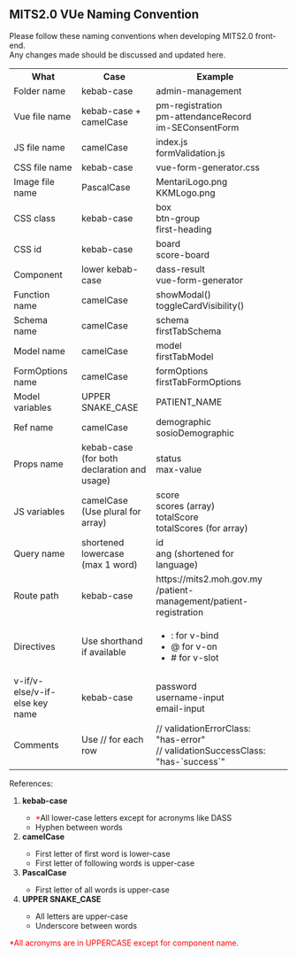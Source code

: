 <h2>MITS2.0 VUe Naming Convention</h2>

Please follow these naming conventions when developing MITS2.0 front-end. <br>
Any changes made should be discussed and updated here.

<table>
  <tr>
    <th><b>What</b></th>
    <th><b>Case</b></th>
    <th><b>Example</b></th>
  </tr>
  <tr>
    <td>Folder name</td>
    <td>kebab-case </td>
    <td>admin-management</td>
  </tr>
  <tr>
    <td>Vue file name</td>
    <td>kebab-case + camelCase</td>
    <td>pm-registration<br>pm-attendanceRecord<br>im-SEConsentForm <td>
  </tr>
  <tr>
    <td>JS file name</td>
    <td>camelCase</td>
    <td>index.js<br>formValidation.js<td>
  </tr>
  <tr>
    <td>CSS file name</td>
    <td>kebab-case</td>
    <td>vue-form-generator.css<td>
  </tr>
  <tr>
    <td>Image file name</td>
    <td>PascalCase</td>
    <td>MentariLogo.png<br>KKMLogo.png<td>
  </tr>
  <tr>
    <td>CSS class</td>
    <td>kebab-case</td>
    <td>box<br>btn-group<br>first-heading<td>
  </tr>
  <tr>
    <td>CSS id</td>
    <td>kebab-case</td>
    <td>board<br>score-board<td>
  </tr>
  <tr>
    <td>Component</td>
    <td>lower kebab-case</td>
    <td>dass-result<br>vue-form-generator<td>
  </tr>
  <tr>
    <td>Function name</td>
    <td>camelCase</td>
    <td>showModal()<br>toggleCardVisibility()<td>
  </tr>
  <tr>
    <td>Schema name</td>
    <td>camelCase</td>
    <td>schema<br>firstTabSchema<td>
  </tr>
  <tr>
    <td>Model name</td>
    <td>camelCase</td>
    <td>model<br>firstTabModel<td>
  </tr>
  <tr>
    <td>FormOptions name</td>
    <td>camelCase</td>
    <td>formOptions<br>firstTabFormOptions<td>
  </tr>
   <tr>
    <td>Model variables</td>
    <td>UPPER SNAKE_CASE</td>
    <td>PATIENT_NAME<td>
  </tr>
  <tr>
    <td>Ref name</td>
    <td>camelCase</td>
    <td>demographic<br>sosioDemographic <td>
  </tr>
  <tr>
    <td>Props name</td>
    <td>kebab-case (for both declaration and usage)</td>
    <td>status<br>max-value<td>
  </tr>
  <tr>
    <td>JS variables</td>
    <td>camelCase (Use plural for array)</td>
    <td>score<br>scores (array)<br>totalScore<br>totalScores (for array)<td>
  </tr>
  <tr>
    <td>Query name</td>
    <td>shortened lowercase (max 1 word)</td>
    <td>id<br>ang (shortened for language)<td>
  </tr>
  <tr>
    <td>Route path</td>
    <td>kebab-case</td>
    <td>https://mits2.moh.gov.my /patient-management/patient-registration<td>
  </tr>
  <tr>
    <td>Directives</td>
    <td>Use shorthand if available</td>
    <td><ul>
          <li>: for v-bind</li>
          <li>@ for v-on</li>
          <li># for v-slot</li>
      </ul>
    <td>
  </tr>
  <tr>
    <td>v-if/v-else/v-if-else key name</td>
    <td>kebab-case</td>
    <td>password<br>username-input<br>email-input<td>
  </tr>
  <tr>
    <td>Comments</td>
    <td>Use // for each row </td>
    <td>// validationErrorClass: "has-error"<br>// validationSuccessClass: "has-`success`"<td>
  </tr>
</table>

References:
<ol>
  <li><b>kebab-case</b></li>
      <ul>
        <li><span class='red'>*</span>All lower-case letters except for acronyms like DASS</li>
        <li>Hyphen between words</li>
      </ul>
  <li><b>camelCase</b></li>
      <ul>
        <li>First letter of first word is lower-case</li>
        <li>First letter of following words is upper-case</li>
      </ul>
  <li><b>PascalCase</b></li>
      <ul>
        <li>First letter of all words is upper-case</li>
      </ul>
  <li><b>UPPER SNAKE_CASE</b></li>
      <ul>
        <li>All letters are upper-case</li>
        <li>Underscore between words</li>
      </ul>
</ol>

<span class='red'>*All acronyms are in UPPERCASE except for component name.</span>

<style>
  .red {
    color: red
  }
</style>